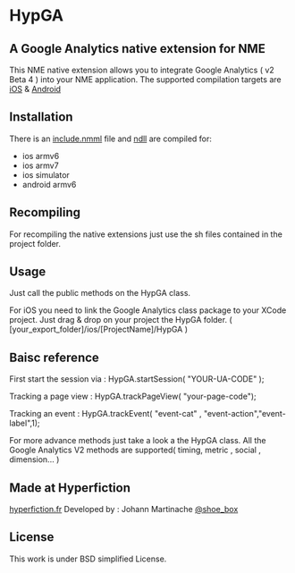 HypGA
=============================
A Google Analytics native extension for NME
-----------------------------

This NME native extension allows you to integrate Google Analytics ( v2 Beta 4 ) into your NME application.
The supported compilation targets are [iOS](https://developers.google.com/analytics/devguides/collection/ios/v2/) & [Android](https://developers.google.com/analytics/devguides/collection/android/v2/)

Installation
------------
There is an [include.nmml]() file and [ndll]() are compiled for:
* ios armv6
* ios armv7
* ios simulator
* android armv6

Recompiling
-----------
For recompiling the native extensions just use the sh files contained in the project folder.

Usage
-----
Just call the public methods on the HypGA class.

For iOS you need to link the Google Analytics class package to your XCode project.
Just drag & drop on your project the HypGA folder. ( [your_export_folder]/ios/[ProjectName]/HypGA )

Baisc reference
---------------

First start the session via :
HypGA.startSession( "YOUR-UA-CODE" );

Tracking a page view :
HypGA.trackPageView( "your-page-code");

Tracking an event :
HypGA.trackEvent( "event-cat" , "event-action","event-label",1);

For more advance methods just take a look a the HypGA class.
All the Google Analytics V2 methods are supported( timing, metric , social , dimension... )

Made at Hyperfiction
--------------------
[hyperfiction.fr](http://hyperfiction.fr)
Developed by : Johann Martinache [@shoe_box](https://twitter.com/shoe_box)

License
-------
This work is under BSD simplified License.